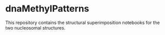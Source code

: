 # dnaMethylPatterns

This repository contains the structural superimposition notebooks for the two nucleosomal structures.
